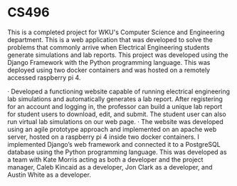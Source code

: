 # CS496
This is a completed project for WKU's Computer Science and Engineering department. 
This is a web application that was developed to solve the problems that commonly arrive when Electrical Engineering students generate simulations and lab reports.
This project was developed using the Django Framework with the Python programming language. This was deployed using two docker containers and was hosted on a remotely accessed raspberry pi 4. 

· Developed a functioning website capable of running electrical engineering lab simulations and automatically generates a lab report. After registering for an account and logging in, the professor can build a unique lab report for student users to download, edit, and submit. 
The student user can also run virtual lab simulations on our web page. 
· The website was developed using an agile prototype approach and implemented on an apache web server, hosted on a raspberry pi 4 inside two docker containers. I implemented Django’s web framework and connected it to a PostgreSQL database using the Python programming language. 
This was developed as a team with Kate Morris acting as both a developer and the project manager, Caleb Kincaid as a developer, Jon Clark as a developer, and Austin White as a developer.
